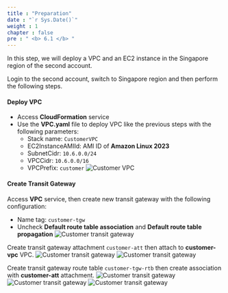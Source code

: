 ```yaml
---
title : "Preparation"
date : "`r Sys.Date()`"
weight : 1
chapter : false
pre : " <b> 6.1 </b> "
---
```


In this step, we will deploy a VPC and an EC2 instance in the Singapore region of the second account.

Login to the second account, switch to Singapore region and then perform the following steps.

#### Deploy VPC
- Access **CloudFormation** service
- Use the **VPC.yaml** file to deploy VPC like the previous steps with the following parameters:
  - Stack name: `CustomerVPC`
  - EC2InstanceAMIId: AMI ID of **Amazon Linux 2023**
  - SubnetCidr: `10.6.0.0/24`
  - VPCCidr: `10.6.0.0/16`
  - VPCPrefix: `customer`
![Customer VPC](/images/6-cross-account-cross-region/preparation_1.png)

#### Create Transit Gateway
Access **VPC** service, then create new transit gateway with the following configuration:
  - Name tag: `customer-tgw`
  - Uncheck **Default route table association** and **Default route table propagation**
![Customer transit gateway](/images/6-cross-account-cross-region/preparation_2.png)

Create transit gateway attachment `customer-att` then attach to **customer-vpc** VPC.
![Customer transit gateway](/images/6-cross-account-cross-region/preparation_3.png)
![Customer transit gateway](/images/6-cross-account-cross-region/preparation_4.png)

Create transit gateway route table `customer-tgw-rtb` then create association with **customer-att** attachment.
![Customer transit gateway](/images/6-cross-account-cross-region/preparation_5.png)
![Customer transit gateway](/images/6-cross-account-cross-region/preparation_6.png)
![Customer transit gateway](/images/6-cross-account-cross-region/preparation_7.png)